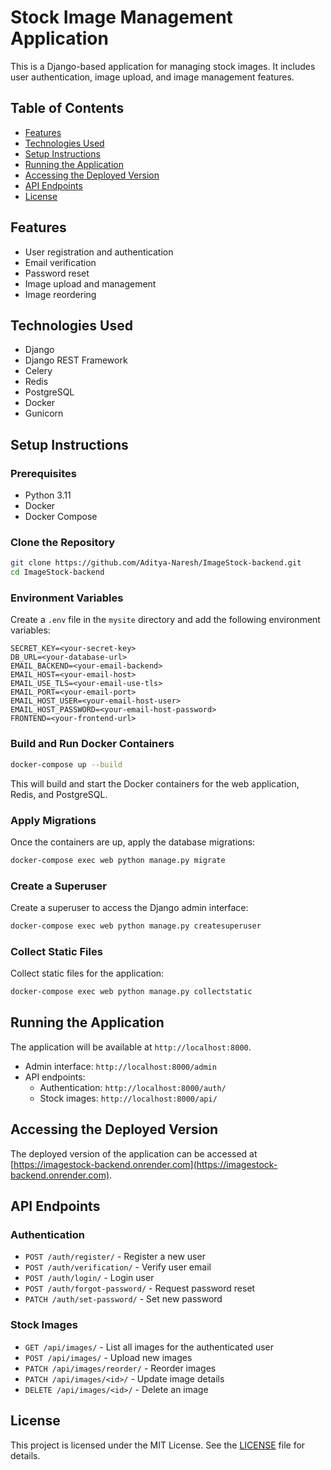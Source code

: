# Stock Image Management Application

This is a Django-based application for managing stock images. It includes user authentication, image upload, and image management features.

## Table of Contents

- [Features](#features)
- [Technologies Used](#technologies-used)
- [Setup Instructions](#setup-instructions)
- [Running the Application](#running-the-application)
- [Accessing the Deployed Version](#accessing-the-deployed-version)
- [API Endpoints](#api-endpoints)
- [License](#license)

## Features

- User registration and authentication
- Email verification
- Password reset
- Image upload and management
- Image reordering

## Technologies Used

- Django
- Django REST Framework
- Celery
- Redis
- PostgreSQL
- Docker
- Gunicorn

## Setup Instructions

### Prerequisites

- Python 3.11
- Docker
- Docker Compose

### Clone the Repository

```sh
git clone https://github.com/Aditya-Naresh/ImageStock-backend.git
cd ImageStock-backend
```

### Environment Variables

Create a `.env` file in the `mysite` directory and add the following environment variables:

```env
SECRET_KEY=<your-secret-key>
DB_URL=<your-database-url>
EMAIL_BACKEND=<your-email-backend>
EMAIL_HOST=<your-email-host>
EMAIL_USE_TLS=<your-email-use-tls>
EMAIL_PORT=<your-email-port>
EMAIL_HOST_USER=<your-email-host-user>
EMAIL_HOST_PASSWORD=<your-email-host-password>
FRONTEND=<your-frontend-url>
```

### Build and Run Docker Containers

```sh
docker-compose up --build
```

This will build and start the Docker containers for the web application, Redis, and PostgreSQL.

### Apply Migrations

Once the containers are up, apply the database migrations:

```sh
docker-compose exec web python manage.py migrate
```

### Create a Superuser

Create a superuser to access the Django admin interface:

```sh
docker-compose exec web python manage.py createsuperuser
```

### Collect Static Files

Collect static files for the application:

```sh
docker-compose exec web python manage.py collectstatic
```

## Running the Application

The application will be available at `http://localhost:8000`.

- Admin interface: `http://localhost:8000/admin`
- API endpoints:
  - Authentication: `http://localhost:8000/auth/`
  - Stock images: `http://localhost:8000/api/`

## Accessing the Deployed Version

The deployed version of the application can be accessed at [https://imagestock-backend.onrender.com](https://imagestock-backend.onrender.com).

## API Endpoints

### Authentication

- `POST /auth/register/` - Register a new user
- `POST /auth/verification/` - Verify user email
- `POST /auth/login/` - Login user
- `POST /auth/forgot-password/` - Request password reset
- `PATCH /auth/set-password/` - Set new password

### Stock Images

- `GET /api/images/` - List all images for the authenticated user
- `POST /api/images/` - Upload new images
- `PATCH /api/images/reorder/` - Reorder images
- `PATCH /api/images/<id>/` - Update image details
- `DELETE /api/images/<id>/` - Delete an image

## License

This project is licensed under the MIT License. See the [LICENSE](LICENSE) file for details.
